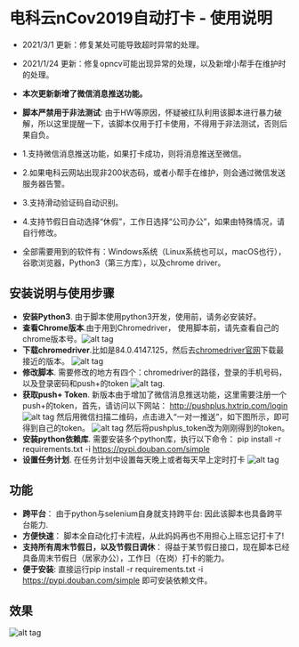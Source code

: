 # 电科云nCov2019自动打卡 - 使用说明 

- 2021/3/1 更新：修复某处可能导致超时异常的处理。
- 2021/1/24 更新：修复opncv可能出现异常的处理，以及新增小帮手在维护时的处理。

- **本次更新新增了微信消息推送功能。**
- **脚本严禁用于非法测试**: 由于HW等原因，怀疑被红队利用该脚本进行暴力破解，所以这里提醒一下，该脚本仅用于打卡使用，不得用于非法测试，否则后果自负。
  
 - 1.支持微信消息推送功能，如果打卡成功，则将消息推送至微信。
 - 2.如果电科云网站出现非200状态码，或者小帮手在维护，则会通过微信发送服务器告警。
 - 3.支持滑动验证码自动识别。
 - 4.支持节假日自动选择“休假”，工作日选择“公司办公”，如果由特殊情况，请自行修改。

- 全部需要用到的软件有：Windows系统（Linux系统也可以，macOS也行），谷歌浏览器，Python3（第三方库），以及chrome driver。


## 安装说明与使用步骤

- **安装Python3**. 由于脚本使用python3开发，使用前，请务必安装好。
- **查看Chrome版本**.由于用到Chromedriver， 使用脚本前，请先查看自己的chrome版本号。![alt tag](/pic/chrome_version.png)
- **下载chromedriver**.比如是84.0.4147.125，然后去[chromedriver官网](https://chromedriver.storage.googleapis.com/index.html)下载最接近的版本。
  ![alt tag](/pic/downdriver.png)
- **修改脚本**. 需要修改的地方有四个：chromedriver的路径，登录的手机号码，以及登录密码和push+的token ![alt tag](/pic/change1.png).
-  **获取push+ Token**. 新版本由于增加了微信消息推送功能，这里需要注册一个push+的token，首先，请访问以下网站：
http://pushplus.hxtrip.com/login
 ![alt tag](/pic/pushpluslogin.png)
然后用微信扫描二维码，点击进入“一对一推送”，如下图所示，即可得到自己的token。
 ![alt tag](/pic/token.png)
 然后将pushplus_token改为刚刚得到的token。
-  **安装python依赖库**. 需要安装多个python库，执行以下命令：
  pip install -r requirements.txt -i https://pypi.douban.com/simple
-  **设置任务计划**. 在任务计划中设置每天晚上或者每天早上定时打卡 
 ![alt tag](/pic/task.png)



## 功能

- **跨平台**： 由于python与selenium自身就支持跨平台: 因此该脚本也具备跨平台能力.
- **方便快速**： 脚本全自动化打卡流程，从此妈妈再也不用担心上班忘记打卡了!
- **支持所有周末节假日，以及节假日调休**： 得益于某节假日接口，现在脚本已经具备周末节假日（居家办公），工作日（在岗）打卡的能力。
- **便于安装**: 直接运行pip install -r requirements.txt -i https://pypi.douban.com/simple  即可安装依赖文件。


## 效果
  ![alt tag](/pic/auto.gif)

